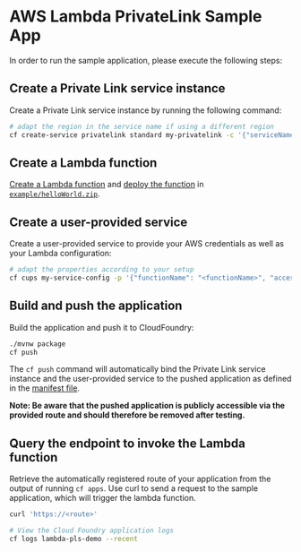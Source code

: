 # AWS Lambda PrivateLink Sample App

In order to run the sample application, please execute the following steps:

## Create a Private Link service instance

Create a Private Link service instance by running the following command:

```bash 
# adapt the region in the service name if using a different region
cf create-service privatelink standard my-privatelink -c '{"serviceName": "com.amazonaws.us-east-1.lambda"}'
```

## Create a Lambda function

[Create a Lambda function](https://docs.aws.amazon.com/lambda/latest/dg/getting-started.html#getting-started-create-function) and [deploy the function](https://docs.aws.amazon.com/lambda/latest/dg/configuration-function-zip.html#configuration-function-update) in [`example/helloWorld.zip`](example/helloWorld.zip).

## Create a user-provided service

Create a user-provided service to provide your AWS credentials as well as your Lambda configuration:

```bash 
# adapt the properties according to your setup
cf cups my-service-config -p '{"functionName": "<functionName>", "accessKeyId": "<accessKeyId>", "secretAccessKey": "<secretAccessKey>", "region": "<awsRegion>"}'
```

## Build and push the application

Build the application and push it to CloudFoundry:

```bash
./mvnw package
cf push
```

The `cf push` command will automatically bind the Private Link service instance and the user-provided service to the pushed application
as defined in the [manifest file](manifest.yml).

**Note: Be aware that the pushed application is publicly accessible via the provided route and should therefore be removed after testing.**

## Query the endpoint to invoke the Lambda function

Retrieve the automatically registered route of your application from the output of running `cf apps`.
Use curl to send a request to the sample application, which will trigger the lambda function.

```bash
curl 'https://<route>'

# View the Cloud Foundry application logs
cf logs lambda-pls-demo --recent
```